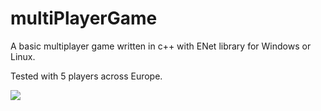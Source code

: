 # multiPlayerGame

A basic multiplayer game written in c++ with ENet library for Windows or Linux.

Tested with 5 players across Europe.

![](https://github.com/meemknight/photos/blob/master/multyPlayerGame.png)
